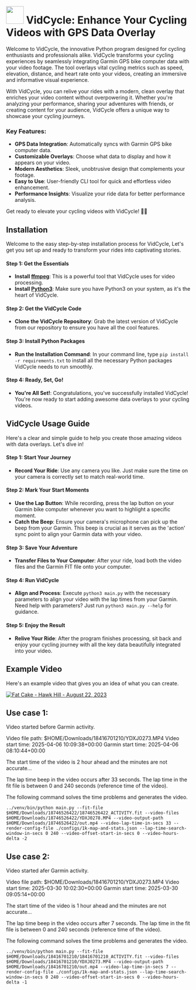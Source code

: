 # <img src="https://raw.githubusercontent.com/isaiahnields/vidcycle/master/logo.png" width="48"> VidCycle: Enhance Your Cycling Videos with GPS Data Overlay

Welcome to VidCycle, the innovative Python program designed for cycling enthusiasts and professionals alike. VidCycle transforms your cycling experiences by seamlessly integrating Garmin GPS bike computer data with your video footage. The tool overlays vital cycling metrics such as speed, elevation, distance, and heart rate onto your videos, creating an immersive and informative visual experience. 

With VidCycle, you can relive your rides with a modern, clean overlay that enriches your video content without overpowering it. Whether you're analyzing your performance, sharing your adventures with friends, or creating content for your audience, VidCycle offers a unique way to showcase your cycling journeys.

### Key Features:
- **GPS Data Integration**: Automatically syncs with Garmin GPS bike computer data.
- **Customizable Overlays**: Choose what data to display and how it appears on your video.
- **Modern Aesthetics**: Sleek, unobtrusive design that complements your footage.
- **Easy to Use**: User-friendly CLI tool for quick and effortless video enhancement.
- **Performance Insights**: Visualize your ride data for better performance analysis.

Get ready to elevate your cycling videos with VidCycle! 🚴💨

## Installation

Welcome to the easy step-by-step installation process for VidCycle, Let's get you set up and ready to transform your rides into captivating stories.

#### Step 1: Get the Essentials
- **Install [ffmpeg](https://ffmpeg.org/)**: This is a powerful tool that VidCycle uses for video processing.
- **Install [Python3](https://www.python.org/downloads/)**: Make sure you have Python3 on your system, as it's the heart of VidCycle.

#### Step 2: Get the VidCycle Code
- **Clone the VidCycle Repository**: Grab the latest version of VidCycle from our repository to ensure you have all the cool features.

#### Step 3: Install Python Packages
- **Run the Installation Command**: In your command line, type `pip install -r requirements.txt` to install all the necessary Python packages VidCycle needs to run smoothly.

#### Step 4: Ready, Set, Go!
- **You're All Set!**: Congratulations, you've successfully installed VidCycle! You're now ready to start adding awesome data overlays to your cycling videos.

## VidCycle Usage Guide

Here's a clear and simple guide to help you create those amazing videos with data overlays. Let's dive in!

#### Step 1: Start Your Journey
- **Record Your Ride**: Use any camera you like. Just make sure the time on your camera is correctly set to match real-world time.

#### Step 2: Mark Your Start Moments
- **Use the Lap Button**: While recording, press the lap button on your Garmin bike computer whenever you want to highlight a specific moment.
- **Catch the Beep**: Ensure your camera's microphone can pick up the beep from your Garmin. This beep is crucial as it serves as the 'action' sync point to align your Garmin data with your video.

#### Step 3: Save Your Adventure
- **Transfer Files to Your Computer**: After your ride, load both the video files and the Garmin FIT file onto your computer.

#### Step 4: Run VidCycle
- **Align and Process**: Execute `python3 main.py` with the necessary parameters to align your video with the lap times from your Garmin. Need help with parameters? Just run `python3 main.py --help` for guidance.

#### Step 5: Enjoy the Result
- **Relive Your Ride**: After the program finishes processing, sit back and enjoy your cycling journey with all the key data beautifully integrated into your video.

## Example Video

Here's an example video that gives you an idea of what you can create.

[![Fat Cake - Hawk Hill - August 22, 2023](https://img.youtube.com/vi/KuYK_RrEdTI/0.jpg)](https://www.youtube.com/watch?v=KuYK_RrEdTI)

## Use case 1:

Video started before Garmin activity.

Video file path: $HOME/Downloads/18416701210/YDXJ0273.MP4 
Video start time:   2025-04-06 10:09:38+00:00
Garmin start time:  2025-04-06 08:10:44+00:00

The start time of the video is 2 hour ahead and the minutes are not accurate...

The lap time beep in the video occurs after 33 seconds.
The lap time in the fit file is between 0 and 240 seconds (reference time of the video).

The following command solves the time problems and generates the video.

```
../venv/bin/python main.py --fit-file $HOME/Downloads/18746526422/18746526422_ACTIVITY.fit --video-files $HOME/Downloads/18746526422/YDXJ0278.MP4 --video-output-path $HOME/Downloads/18746526422/out.mp4 --video-lap-time-in-secs 33 --render-config-file ./configs/1k-map-and-stats.json --lap-time-search-window-in-secs 0 240 --video-offset-start-in-secs 0 --video-hours-delta -2
```

## Use case 2:

Video started afer Garmin activity.

Video file path: $HOME/Downloads/18416701210/YDXJ0273.MP4 
Video start time:   2025-03-30 10:02:30+00:00
Garmin start time:  2025-03-30 09:05:14+00:00

The start time of the video is 1 hour ahead and the minutes are not accurate...

The lap time beep in the video occurs after 7 seconds.
The lap time in the fit file is between 0 and 240 seconds (reference time of the video).

The following command solves the time problems and generates the video.

```
../venv/bin/python main.py --fit-file $HOME/Downloads/18416701210/18416701210_ACTIVITY.fit --video-files $HOME/Downloads/18416701210/YDXJ0273.MP4 --video-output-path $HOME/Downloads/18416701210/out.mp4 --video-lap-time-in-secs 7 --render-config-file ./configs/1k-map-and-stats.json --lap-time-search-window-in-secs 0 240 --video-offset-start-in-secs 0 --video-hours-delta -1
```
